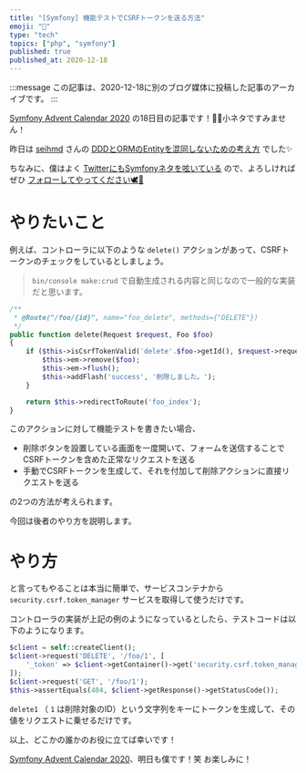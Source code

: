 ```yaml
---
title: "[Symfony] 機能テストでCSRFトークンを送る方法"
emoji: "🎻"
type: "tech"
topics: ["php", "symfony"]
published: true
published_at: 2020-12-18
---
```


:::message
この記事は、2020-12-18に別のブログ媒体に投稿した記事のアーカイブです。
:::

[Symfony Advent Calendar 2020](https://qiita.com/advent-calendar/2020/symfony) の18日目の記事です！🎄🌙小ネタですみません！

昨日は [seihmd](https://qiita.com/seihmd) さんの [DDDとORMのEntityを混同しないための考え方](https://zenn.dev/seihmd/articles/0283137fcfb6a2a925d1) でした✨

ちなみに、僕はよく [TwitterにもSymfonyネタを呟いている](https://twitter.com/search?q=from%3Attskch%20(symfony%20OR%20doctrine)&src=typed_query&f=live) ので、よろしければぜひ [フォローしてやってください🕊🤲](https://twitter.com/ttskch)

# やりたいこと

例えば、コントローラに以下のような `delete()` アクションがあって、CSRFトークンのチェックをしているとしましょう。

> `bin/console make:crud` で自動生成される内容と同じなので一般的な実装だと思います。

```php
/**
 * @Route("/foo/{id}", name="foo_delete", methods={"DELETE"})
 */
public function delete(Request $request, Foo $foo)
{
    if ($this->isCsrfTokenValid('delete'.$foo->getId(), $request->request->get('_token'))) {
        $this->em->remove($foo);
        $this->em->flush();
        $this->addFlash('success', '削除しました。');
    }

    return $this->redirectToRoute('foo_index');
}
```

このアクションに対して機能テストを書きたい場合、

* 削除ボタンを設置している画面を一度開いて、フォームを送信することでCSRFトークンを含めた正常なリクエストを送る
* 手動でCSRFトークンを生成して、それを付加して削除アクションに直接リクエストを送る

の2つの方法が考えられます。

今回は後者のやり方を説明します。

# やり方

と言ってもやることは本当に簡単で、サービスコンテナから `security.csrf.token_manager` サービスを取得して使うだけです。

コントローラの実装が上記の例のようになっているとしたら、テストコードは以下のようになります。

```php
$client = self::createClient();
$client->request('DELETE', '/foo/1', [
    '_token' => $client->getContainer()->get('security.csrf.token_manager')->getToken('delete1')->getValue(),
]);
$client->request('GET', '/foo/1');
$this->assertEquals(404, $client->getResponse()->getStatusCode());
```

`delete1` （ `1` は削除対象のID）という文字列をキーにトークンを生成して、その値をリクエストに乗せるだけです。

以上、どこかの誰かのお役に立てば幸いです！

[Symfony Advent Calendar 2020](https://qiita.com/advent-calendar/2020/symfony)、明日も僕です！笑 お楽しみに！
